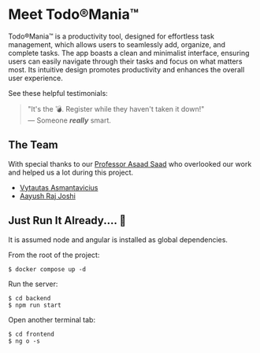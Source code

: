 # Meet Todo®Mania™

Todo®Mania™ is a productivity tool, designed for effortless task management, which allows users to seamlessly add, organize, and complete tasks. The app boasts a clean and minimalist interface, ensuring users can easily navigate through their tasks and focus on what matters most. Its intuitive design promotes productivity and enhances the overall user experience.

See these helpful testimonials:


> "It's the 💣. Register while they haven't taken it down!"\
> &mdash; Someone ***really*** smart.


## The Team

With special thanks to our [Professor Asaad Saad](https://github.com/asaadsaad) who overlooked our work and helped us a lot during this project.

* [Vytautas Asmantavicius](https://github.com/vytaux)
* [Aayush Raj Joshi](https://github.com/1Aayush3)

## Just Run It Already.... 🥱

It is assumed node and angular is installed as global dependencies.  

From the root of the project:

    $ docker compose up -d
     
Run the server:

    $ cd backend
    $ npm run start

Open another terminal tab:

    $ cd frontend
    $ ng o -s